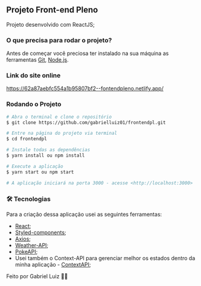 ## Projeto Front-end Pleno

Projeto desenvolvido com ReactJS;

### O que precisa para rodar o projeto?

Antes de começar você preciosa ter instalado na sua máquina as ferramentas [Git](https://git-scm.com), [Node.js](https://nodejs.org/en/).

### Link do site online

https://62a87aebfc554a1b95807bf2--fontendpleno.netlify.app/

### Rodando o Projeto

```bash
# Abra o terminal e clone o repositório
$ git clone https://github.com/gabrielluiz01/frontendpl.git

# Entre na página do projeto via terminal
$ cd frontendpl

# Instale todas as dependências
$ yarn install ou npm install

# Execute a aplicação
$ yarn start ou npm start

# A aplicação iniciará na porta 3000 - acesse <http://localhost:3000>
```

### 🛠 Tecnologias

Para a criação dessa aplicação usei as seguintes ferramentas:

- [React](https://pt-br.reactjs.org/);
- [Styled-components](https://styled-components.com/);
- [Axios](https://axios-http.com/ptbr/);
- [Weather-API](https://www.weatherapi.com/);
- [PokeAPI](https://pokeapi.co/);
- Usei também o Context-API para gerenciar melhor os estados dentro da minha aplicação - [ContextAPI](https://pt-br.reactjs.org/docs/context.html);

Feito por Gabriel Luiz 👋😃

